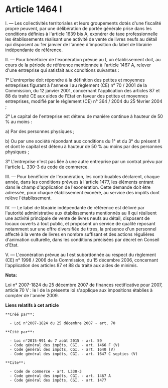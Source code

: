 # Article 1464 I

I. ― Les collectivités territoriales et leurs groupements dotés d'une fiscalité propre peuvent, par une délibération de
portée générale prise dans les conditions définies à l'article 1639 bis A, exonérer de taxe professionnelle les
établissements réalisant une activité de vente de livres neufs au détail qui disposent au 1er janvier de l'année d'imposition
du label de librairie indépendante de référence. 

II. ― Pour bénéficier de l'exonération prévue au I, un établissement doit, au cours de la période de référence mentionnée à
l'article 1467 A, relever d'une entreprise qui satisfait aux conditions suivantes : 

1° L'entreprise doit répondre à la définition des petites et moyennes entreprises figurant à l'annexe I au règlement (CE) n°
70 / 2001 de la Commission, du 12 janvier 2001, concernant l'application des articles 87 et 88 du traité CE aux aides de
l'Etat en faveur des petites et moyennes entreprises, modifié par le règlement (CE) n° 364 / 2004 du 25 février 2004 ; 

2° Le capital de l'entreprise est détenu de manière continue à hauteur de 50 % au moins : 

a) Par des personnes physiques ; 

b) Ou par une société répondant aux conditions du 1° et du 3° du présent II et dont le capital est détenu à hauteur de 50 %
au moins par des personnes physiques ; 

3° L'entreprise n'est pas liée à une autre entreprise par un contrat prévu par l'article L. 330-3 du code de commerce. 

III. ― Pour bénéficier de l'exonération, les contribuables déclarent, chaque année, dans les conditions prévues à l'article
1477, les éléments entrant dans le champ d'application de l'exonération. Cette demande doit être adressée, pour chaque
établissement exonéré, au service des impôts dont relève l'établissement. 

IV. ― Le label de librairie indépendante de référence est délivré par l'autorité administrative aux établissements mentionnés
au II qui réalisent une activité principale de vente de livres neufs au détail, disposent de locaux ouverts à tout public, et
proposent un service de qualité reposant notamment sur une offre diversifiée de titres, la présence d'un personnel affecté à
la vente de livres en nombre suffisant et des actions régulières d'animation culturelle, dans les conditions précisées par
décret en Conseil d'Etat.

V. ― L'exonération prévue au I est subordonnée au respect du règlement (CE) n° 1998 / 2006 de la Commission, du 15 décembre
2006, concernant l'application des articles 87 et 88 du traité aux aides de minimis.

**Nota:**

Loi n° 2007-1824 du 25 décembre 2007 de finances rectificative pour 2007, article 70 V : le I de la présente loi s'applique
aux impositions établies à compter de l'année 2009.

**Liens relatifs à cet article**

	**Créé par**:

	  - Loi n°2007-1824 du 25 décembre 2007 - art. 70

	**Cité par**:

	  - Loi n°2015-991 du 7 août 2015 - art. 59
	  - Code général des impôts, CGI. - art. 1466 F (V)
	  - Code général des impôts, CGI. - art. 1640 (V)
	  - Code général des impôts, CGI. - art. 1647 C septies (V)

	**Cite**:

	  - Code de commerce - art. L330-3
	  - Code général des impôts, CGI. - art. 1467 A
	  - Code général des impôts, CGI. - art. 1477
